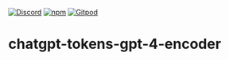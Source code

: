 [![Discord](https://badgen.net/badge/icon/discord?icon=discord&label&color=purple)](https://discord.gg/deep-foundation)
[![npm](https://img.shields.io/npm/v/@deep-foundation/chatgpt-tokens-gpt-4-encoder.svg)](https://www.npmjs.com/package/@deep-foundation/chatgpt-tokens-gpt-4-encoder)
[![Gitpod](https://img.shields.io/badge/Gitpod-ready--to--code-blue?logo=gitpod)](https://gitpod.io/#https://github.com/deep-foundation/chatgpt-tokens-gpt-4-encoder)
# chatgpt-tokens-gpt-4-encoder
